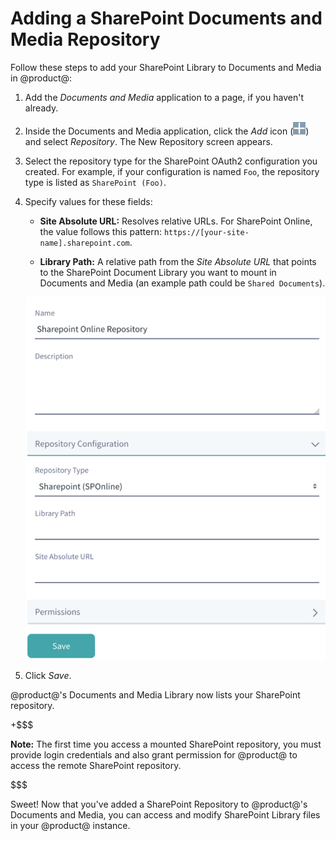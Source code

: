 # Adding a SharePoint Documents and Media Repository [](id=adding-a-sharepoint-documents-and-media-repository)

Follow these steps to add your SharePoint Library to Documents and Media in 
@product@:

1.  Add the *Documents and Media* application to a page, if you haven't 
    already.

2.  Inside the Documents and Media application, click the *Add* icon 
    (![Add](../../../../images-dxp/icon-portlet-add-control.png)) 
    and select *Repository*. The New Repository screen appears. 

3.  Select the repository type for the SharePoint OAuth2 configuration you 
    created. For example, if your configuration is named `Foo`, the repository 
    type is listed as `SharePoint (Foo)`. 

4.  Specify values for these fields: 

    - **Site Absolute URL:** Resolves relative URLs. For SharePoint Online, the 
    value follows this pattern: `https://[your-site-name].sharepoint.com`.

    - **Library Path:** A relative path from the *Site Absolute URL* that points 
    to the SharePoint Document Library you want to mount in Documents and Media 
    (an example path could be `Shared Documents`).
    
    ![Figure 1: The Repository Configuration form is where you specify access to the SharePoint Library you want to use.](../../../../images-dxp/sharepoint-repo-configuration-form.png)

5.  Click *Save*.

@product@'s Documents and Media Library now lists your SharePoint repository. 

+$$$

**Note:** The first time you access a mounted SharePoint repository, you must 
provide login credentials and also grant permission for @product@ to access the 
remote SharePoint repository. 

$$$

Sweet! Now that you've added a SharePoint Repository to @product@'s Documents 
and Media, you can access and modify SharePoint Library files in your @product@ 
instance. 
